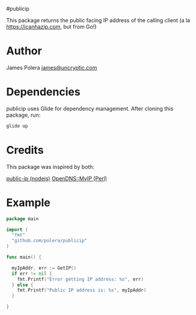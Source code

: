 #publicip

This package returns the public facing IP address of the calling client (a la https://icanhazip.com, but from Go!)

Author
==
James Polera <james@uncryptic.com>

Dependencies
==
publicip uses Glide for dependency management.  After cloning this package, run:
```bash
glide up
```

Credits
==
This package was inspired by both:

[public-ip (nodejs)](https://github.com/sindresorhus/public-ip/blob/master/index.js)
[OpenDNS::MyIP (Perl)](https://metacpan.org/pod/OpenDNS::MyIP)

Example
==
```go
package main

import (
  "fmt"
  "github.com/polera/publicip"
)

func main() {

  myIpAddr, err := GetIP()
  if err != nil {
    fmt.Printf("Error getting IP address: %s", err)
  } else {
    fmt.Printf("Public IP address is: %s", myIpAddr)
  }

}

```


